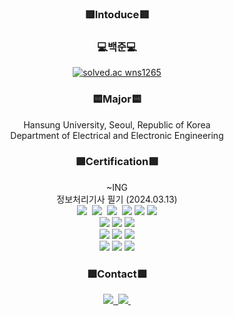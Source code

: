 <h3 align="center">🟥Intoduce🟥</h3>
<div align="center">

</div>

<h3 align="center">💻백준💻</h3>
<div align="center">
<a href="https://solved.ac/profile/wns1265"><img src="http://mazassumnida.wtf/api/v2/generate_badge?boj=wns1265" alt="solved.ac wns1265"></a>
</div>
<h3 align="center">🟨Major🟨</h3>
<div align="center">
Hansung University, Seoul, Republic of Korea</br>
Department of Electrical and Electronic Engineering</br>
</div>

<h3 align="center">🟩Certification🟩</h3>
<div align="center">
~ING</br>
정보처리기사 필기 (2024.03.13)</br>
</div>      
<div align="center">
<img src="https://img.shields.io/badge/C-A8B9CC.svg?style=for-the-badge&logo=c&logoColor=white"/>&nbsp
<img src="https://img.shields.io/badge/csharp-512BD4.svg?style=for-the-badge&logo=csharp&logoColor=white"/>&nbsp
<img src="https://img.shields.io/badge/C++-00599C.svg?style=for-the-badge&logo=cplusplus&logoColor=white"/>&nbsp

<img src="https://img.shields.io/badge/html5-E34F26.svg?style=for-the-badge&logo=html5&logoColor=white"/>
<img src="https://img.shields.io/badge/css3-1572B6.svg?style=for-the-badge&logo=css3&logoColor=white"/>
<img src="https://img.shields.io/badge/javascript-F7DF1E.svg?style=for-the-badge&logo=javascript&logoColor=white"/></br>

<img src="https://img.shields.io/badge/oracle-F80000.svg?style=for-the-badge&logo=oracle&logoColor=white"/>
<img src="https://img.shields.io/badge/mysql-4479A1.svg?style=for-the-badge&logo=mysql&logoColor=white"/>
<img src="https://img.shields.io/badge/redis-DC382D.svg?style=for-the-badge&logo=redis&logoColor=white"/></br>

<img src="https://img.shields.io/badge/visualstudiocode-007ACC.svg?style=for-the-badge&logo=visualstudiocode&logoColor=white"/>
<img src="https://img.shields.io/badge/visualstudio-5C2D91.svg?style=for-the-badge&logo=visualstudio&logoColor=black"/>
<img src="https://img.shields.io/badge/eclipseide-2C2255.svg?style=for-the-badge&logo=eclipseide&logoColor=black"/></br>

<img src="https://img.shields.io/badge/git-F05033.svg?style=for-the-badge&logo=git&logoColor=white"/>
<img src="https://img.shields.io/badge/github-181717.svg?style=for-the-badge&logo=github&logoColor=white"/>
<img src="https://img.shields.io/badge/Notion-F3F3F3.svg?style=for-the-badge&logo=notion&logoColor=black"/></br>
</div>

<h3 align="center">🟪Contact🟪</h3>
<div align="center">
<a href="https://blog.naver.com/hyung1265">
<img src="https://img.shields.io/badge/Blog-03C75A?style=for-the-badge&logo=naver&logoColor=white"/>&nbsp
</a>
<a href="wns1265@gmail.com">
<img src="https://img.shields.io/badge/wns1265@gmail.com-D14836?style=for-the-badge&logo=gmail&logoColor=white"/>&nbsp
</a>
</div>
</br>


